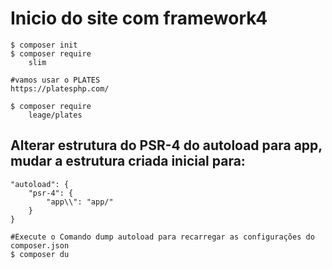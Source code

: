 # Inicio do site com framework4

    $ composer init
    $ composer require 
        slim

    #vamos usar o PLATES
    https://platesphp.com/

    $ composer require
        leage/plates

## Alterar estrutura do PSR-4 do autoload para app, mudar a estrutura criada inicial para:
    "autoload": {
        "psr-4": {
            "app\\": "app/"
        }
    }

    #Execute o Comando dump autoload para recarregar as configurações do composer.json
    $ composer du

